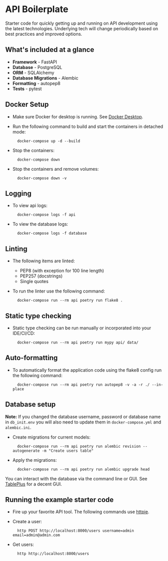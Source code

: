 # API Boilerplate

Starter code for quickly getting up and running on API development using the latest technologies. Underlying tech will change periodically based on best practices and improved options.

## What's included at a glance

* **Framework** - FastAPI
* **Database** - PostgreSQL
* **ORM** - SQLAlchemy
* **Database Migrations** - Alembic
* **Formatting** - autopep8
* **Tests** - pytest

## Docker Setup

* Make sure Docker for desktop is running. See [Docker Desktop](https://docs.docker.com/desktop/).
* Run the following command to build and start the containers in detached mode:

        docker-compose up -d --build

* Stop the containers:

        docker-compose down

* Stop the containers and remove volumes:

        docker-compose down -v

## Logging

* To view api logs:

        docker-compose logs -f api

* To view the database logs:

        docker-compose logs -f database

## Linting

* The following items are linted:

    - PEP8 (with exception for 100 line length)
    - PEP257 (docstrings)
    - Single quotes

* To run the linter use the following command:

        docker-compose run --rm api poetry run flake8 .

## Static type checking

* Static type checking can be run manually or incorporated into your IDE/CI/CD:

        docker-compose run --rm api poetry run mypy api/ data/

## Auto-formatting

* To automatically format the application code using the flake8 config run the following command:

        docker-compose run --rm api poetry run autopep8 -v -a -r ./ --in-place

## Database setup

**Note:** If you changed the database username, password or database name in `db_init.env` you will also need to update them in `docker-compose.yml` and `alembic.ini`.

* Create migrations for current models:

        docker-compose run --rm api poetry run alembic revision --autogenerate -m "Create users table"

* Apply the migrations:

        docker-compose run --rm api poetry run alembic upgrade head

You can interact with the database via the command line or GUI. See [TablePlus](https://tableplus.com/) for a decent GUI.

## Running the example starter code

* Fire up your favorite API tool. The following commands use [httpie](https://httpie.org/).
* Create a user:

        http POST http://localhost:8000/users username=admin email=admin@admin.com

* Get users:

        http http://localhost:8000/users
